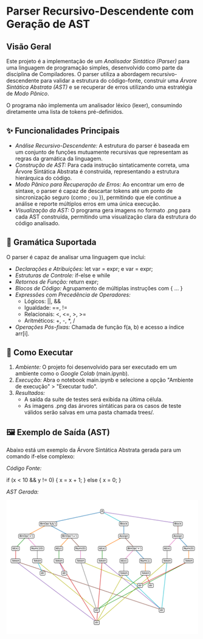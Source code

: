# Parser Recursivo-Descendente com Geração de AST

## Visão Geral

Este projeto é a implementação de um *Analisador Sintático (Parser)* para uma linguagem de programação simples, desenvolvido como parte da disciplina de Compiladores. O parser utiliza a abordagem recursivo-descendente para validar a estrutura do código-fonte, construir uma *Árvore Sintática Abstrata (AST)* e se recuperar de erros utilizando uma estratégia de *Modo Pânico*.

O programa não implementa um analisador léxico (lexer), consumindo diretamente uma lista de tokens pré-definidos.

## ✨ Funcionalidades Principais

- *Análise Recursivo-Descendente:* A estrutura do parser é baseada em um conjunto de funções mutuamente recursivas que representam as regras da gramática da linguagem.
- *Construção de AST:* Para cada instrução sintaticamente correta, uma Árvore Sintática Abstrata é construída, representando a estrutura hierárquica do código.
- *Modo Pânico para Recuperação de Erros:* Ao encontrar um erro de sintaxe, o parser é capaz de descartar tokens até um ponto de sincronização seguro (como ; ou }), permitindo que ele continue a análise e reporte múltiplos erros em uma única execução.
- *Visualização da AST:* O programa gera imagens no formato .png para cada AST construída, permitindo uma visualização clara da estrutura do código analisado.

## 📜 Gramática Suportada

O parser é capaz de analisar uma linguagem que inclui:

- *Declarações e Atribuições:* let var = expr; e var = expr;
- *Estruturas de Controle:* if-else e while
- *Retornos de Função:* return expr;
- *Blocos de Código:* Agrupamento de múltiplas instruções com { ... }
- *Expressões com Precedência de Operadores:*
  - Lógicos: ||, &&
  - Igualdade: ==, !=
  - Relacionais: <, <=, >, >=
  - Aritméticos: +, -, *, /
- *Operações Pós-fixas:* Chamada de função f(a, b) e acesso a índice arr[i].

## 🚀 Como Executar

1.  *Ambiente:* O projeto foi desenvolvido para ser executado em um ambiente como o *Google Colab* (main.ipynb).
2.  *Execução:* Abra o notebook main.ipynb e selecione a opção "Ambiente de execução" > "Executar tudo".
3.  *Resultados:*
    - A saída da suíte de testes será exibida na última célula.
    - As imagens .png das árvores sintáticas para os casos de teste válidos serão salvas em uma pasta chamada trees/.

## 🖼 Exemplo de Saída (AST)

Abaixo está um exemplo da Árvore Sintática Abstrata gerada para um comando if-else complexo:

*Código Fonte:*

if (x < 10 && y != 0) {
    x = x + 1;
} else {
    x = 0;
}


*AST Gerada:*

![Exemplo de AST para um comando if-else](/src/trees\case4_if_else_logic_stmt01.png)
